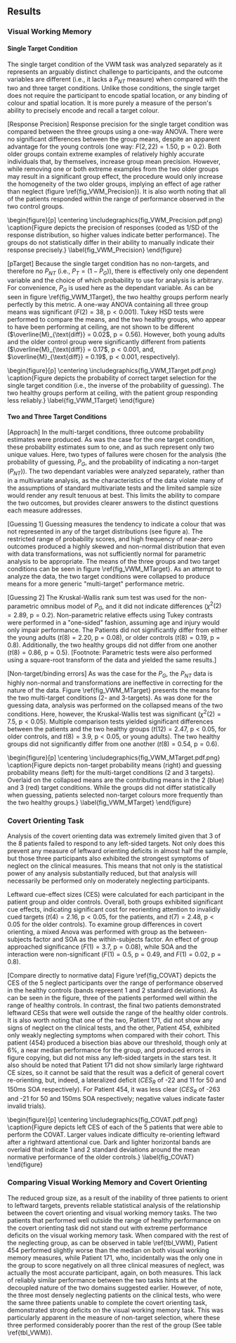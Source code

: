 Results
-------

### Visual Working Memory

#### Single Target Condition

The single target condition of the VWM task was analyzed
separately as it represents an arguably distinct challenge to
participants, and the outcome variables are different (i.e., it
lacks a $P_{NT}$ measure) when compared with the two and three
target conditions. Unlike those conditions, the single target does
not require the participant to encode spatial location, or any
binding of colour and spatial location. It is more purely a
measure of the person's ability to precisely encode and recall a
target colour.

[Response Precision] Response precision for the single target
condition was compared between the three groups using a one-way
ANOVA.  There were no significant differences between the group
means, despite an apparent advantage for the young controls (one
way: $F(2,22)= 1.50$, $\text{p}=0.2$). Both older groups contain
extreme examples of relatively highly accurate individuals that,
by themselves, increase group mean precision.  However, while
removing one or both extreme examples from the two older groups
may result in a significant group effect, the procedure would only
increase the homogeneity of the two older groups, implying an
effect of age rather than neglect (figure
\ref{fig_VWM_Precision}).  It is also worth noting that all of the
patients responded within the range of performance observed in the
two control groups.

\begin{figure}[p] 
\centering 
\includegraphics{fig_VWM_Precision.pdf.png} 
\caption{Figure depicts the precision of responses (coded as 1/SD
of the response distribution, so higher values indicate better
performance).  The groups do not statistically differ in their
ability to manually indicate their response precisely.}
\label{fig_VWM_Precision}
\end{figure}

[pTarget] Because the single target condition has no non-targets,
and therefore no $P_{NT}$ (i.e., $P_{T} = (1 - P_{G})$), there is
effectively only one dependent variable and the choice of which
probability to use for analysis is arbitrary. For convenience,
$P_{G}$ is used here as the dependant variable. As can be seen in
figure \ref{fig_VWM_1Target}, the two healthy groups perform
nearly perfectly by this metric. A one-way ANOVA containing all
three group means was significant ($F(2) = 38$, $\text{p} <
0.001$).  Tukey HSD tests were performed to compare the means, and
the two healthy groups, who appear to have been performing at
ceiling, are not shown to be different
($\overline{M}_{\text{diff}}  = 0.02$, $\text{p} = 0.56$).
However, both young adults and the older control group were
significantly different from patients ($\overline{M}_{\text{diff}}
= 0.17$, $\text{p} < 0.001$, and, $\overline{M}_{\text{diff}} =
0.19$, $\text{p} < 0.001$, respectively). 

\begin{figure}[p] 
\centering 
\includegraphics{fig_VWM_1Target.pdf.png} 
\caption{Figure depicts the probability of correct target
selection for the single target condition (i.e., the inverse of
the probability of guessing). The two healthy groups perform at
ceiling, with the patient group responding less reliably.}
\label{fig_VWM_1Target}
\end{figure}

#### Two and Three Target Conditions

[Approach] In the multi-target conditions, three outcome
probability estimates were produced. As was the case for the one
target condition, these probability estimates sum to one, and as
such represent only two unique values. Here, two types of failures
were chosen for the analysis (the probability of guessing,
$P_{G}$, and the probability of indicating a non-target
($P_{NT}$)).  The two dependant variables were analyzed
separately, rather than in a multivariate analysis, as the
characteristics of the data violate many of the assumptions of
standard multivariate tests and the limited sample size would
render any result tenuous at best.  This limits the ability to
compare the two outcomes, but provides clearer answers to the
distinct questions each measure addresses.

[Guessing 1] Guessing measures the tendency to indicate a colour
that was not represented in any of the target distributions (see
figure a).  The restricted range of probability scores, and high
frequency of near-zero outcomes produced a highly skewed and
non-normal distribution that even with data transformations, was
not sufficiently normal for parametric analysis to be appropriate.
The means of the three groups and two target conditions can be
seen in figure \ref{fig_VWM_MTarget}. As an attempt to analyze the
data, the two target conditions were collapsed to produce means
for a more generic "multi-target" performance metric.



[Guessing 2] The Kruskal-Wallis rank sum test was used for the
non-parametric omnibus model of $P_G$, and it did not indicate
differences ($\chi^2(2) = 2.89$, $\text{p} = 0.2$). Non-parametric
relative effects using Tukey contrasts were performed in a
"one-sided" fashion, assuming age and injury would only impair
performance.  The Patients did not significantly differ from
either the young adults ($t(8) = 2.20$, $\text{p} = 0.08$), or
older controls ($t(8) = 0.19$, $\text{p} = 0.8$). Additionally,
the two healthy groups did not differ from one another ($t(8) =
0.86$, $\text{p} = 0.5$).  [Footnote: Parametric tests were also
performed using a square-root transform of the data and yielded
the same results.]

[Non-target/binding errors] As was the case for the $P_G$, the
$P_{NT}$ data is highly non-normal and transformations are
ineffective in correcting for the nature of the data. Figure
\ref{fig_VWM_MTarget} presents the means for the two multi-target
conditions (2- and 3-targets). As was done for the guessing data,
analysis was performed on the collapsed means of the two
conditions. Here, however, the Kruskal-Wallis test was significant
($\chi^2(2) = 7.5$, $\text{p} < 0.05$).  Multiple comparison tests
yielded significant differences between the patients and the two
healthy groups ($t(12) = 2.47$, $\text{p} < 0.05$, for older
controls, and $t(8) = 3.9$, $\text{p} < 0.05$, or young adults).
The two healthy groups did not significantly differ from one
another ($t(8) = 0.54$, $\text{p} = 0.6$).

\begin{figure}[p] 
\centering 
\includegraphics{fig_VWM_MTarget.pdf.png} 
\caption{Figure depicts non-target probability means (right) and
guessing probability means (left) for the multi-target conditions
(2 and 3 targets).  Overlaid on the collapsed means are the
contributing means in the 2 (blue) and 3 (red) target conditions.
While the groups did not differ statistically when guessing,
patients selected non-target colours more frequently than the two
healthy groups.} 
\label{fig_VWM_MTarget}
\end{figure}

### Covert Orienting Task

Analysis of the covert orienting data was extremely limited given
that 3 of the 8 patients failed to respond to any left-sided
targets. Not only does this prevent any measure of leftward
orienting deficits in almost half the sample, but those three
participants also exhibited the strongest symptoms of neglect on
the clinical measures. This means that not only is the statistical
power of any analysis substantially reduced, but that analysis
will necessarily be performed only on moderately neglecting
participants. 


Leftward cue-effect sizes (CES) were calculated for each
participant in the patient group and older controls. Overall, both
groups exhibited significant cue effects, indicating significant
cost for reorienting attention to invalidly cued targets ($t(4) =
2.16$, $\text{p} < 0.05$, for the patients, and $t(7) = 2.48$,
$\text{p} < 0.05$ for the older controls). To examine group
differences in covert orienting, a mixed Anova was performed with
group as the between-subjects factor and SOA as the
within-subjects factor. An effect of group approached significance
($F(1) = 3.7$, $\text{p} = 0.08$), while SOA and the interaction
were non-significant ($F(1) = 0.5$, $\text{p} = 0.49$, and $F(1) =
0.02$, $\text{p} = 0.8$).

[Compare directly to normative data] Figure \ref{fig_COVAT}
depicts the CES of the 5 neglect participants over the range of
performance observed in the healthy controls (bands represent 1
and 2 standard deviations).  As can be seen in the figure, three
of the patients performed well within the range of healthy
controls.  In contrast, the final two patients demonstrated
leftward CESs that were well outside the range of the healthy
older controls. It is also worth noting that one of the two,
Patient 171, did not show any signs of neglect on the clinical
tests, and the other, Patient 454, exhibited only weakly
neglecting symptoms when compared with their cohort. This patient
(454) produced a bisection bias above our threshold, though only
at 6\%, a near median performance for the group, and produced
errors in figure copying, but did not miss any left-sided targets
in the stars test. It also should be noted that Patient 171 did
not show similarly large rightward CE sizes, so it cannot be said
that the result was a deficit of general covert re-orienting, but,
indeed, a lateralized deficit ($CES_R$ of -22 and 11 for 50 and
150ms SOA respectively). For Patient 454, it was less clear
($CES_R$ of -263 and -21 for 50 and 150ms SOA respectively;
negative values indicate faster invalid trials).


\begin{figure}[p] 
\centering 
\includegraphics{fig_COVAT.pdf.png} 
\caption{Figure depicts left CES of each of the 5 patients that
were able to perform the COVAT.  Larger values indicate difficulty
re-orienting leftward after a rightward attentional cue. Dark and
lighter horizontal bands are overlaid that indicate 1 and 2
standard deviations around the mean normative performance of the
older controls.} 
\label{fig_COVAT} 
\end{figure}


### Comparing Visual Working Memory and Covert Orienting 

The reduced group size, as a result of the inability of three
patients to orient to leftward targets, prevents reliable
statistical analysis of the relationship between the covert
orienting and visual working memory tasks. The two patients that
performed well outside the range of healthy performance on the
covert orienting task did not stand out with extreme performance
deficits on the visual working memory task. When compared with the
rest of the neglecting group, as can be observed in table
\ref{tbl_VWM}, Patient 454 performed slightly worse than the median on
both visual working memory measures, while Patient 171, who,
incidentally was the only one in the group to score negatively on
all three clinical measures of neglect, was actually the most
accurate participant, again, on both measures. This lack of
reliably similar performance between the two tasks hints at the
decoupled nature of the two domains suggested earlier. However, of
note, the three most densely neglecting patients on the clinical
tests, who were the same three patients unable to complete the
covert orienting task, demonstrated strong deficits on the visual
working memory task.  This was particularly apparent in the
measure of non-target selection, where these three performed
considerably poorer than the rest of the group (See table
\ref{tbl_VWM}). 

